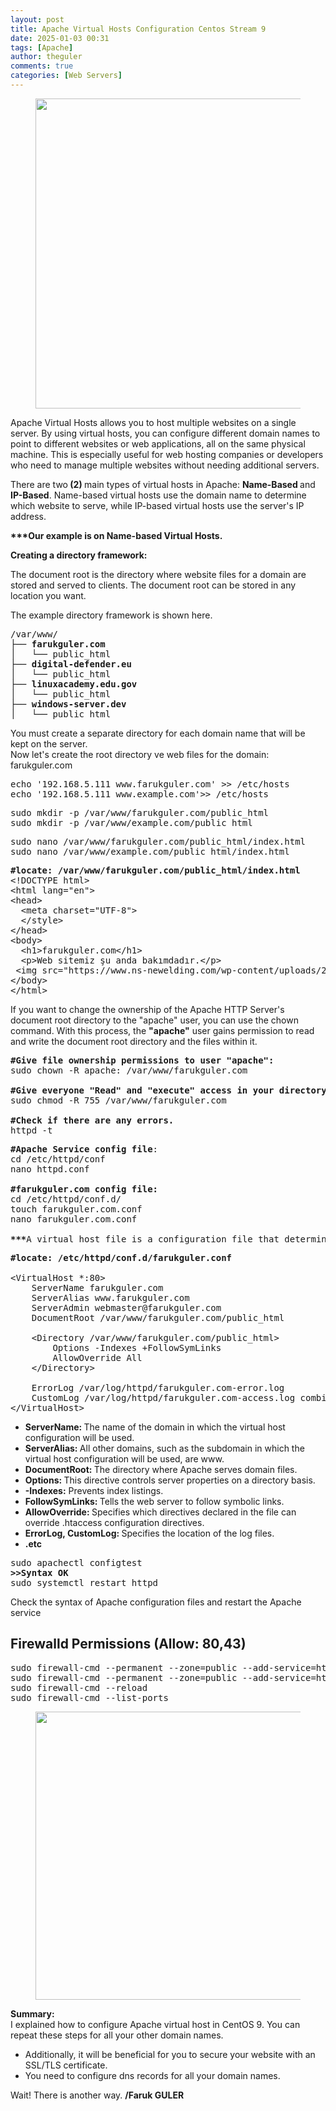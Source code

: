 ```yaml
---
layout: post
title: Apache Virtual Hosts Configuration Centos Stream 9
date: 2025-01-03 00:31
tags: [Apache]
author: theguler
comments: true
categories: [Web Servers]
---
```

<!-- wp:image {"id":13510,"width":"496px","height":"auto","sizeSlug":"large","linkDestination":"none"} -->
<figure class="wp-block-image size-large is-resized"><img src="https://farukguler.com/assets/post_images/apache_multihost.jpg?w=1024" alt="" class="wp-image-13510" style="width:496px;height:auto" /></figure>
<!-- /wp:image -->

<!-- wp:paragraph -->
<p>Apache Virtual Hosts allows you to host multiple websites on a single server. By using virtual hosts, you can configure different domain names to point to different websites or web applications, all on the same physical machine. This is especially useful for web hosting companies or developers who need to manage multiple websites without needing additional servers.</p>
<!-- /wp:paragraph -->

<!-- wp:paragraph -->
<p>There are two<strong> (2) </strong>main types of virtual hosts in Apache: <strong>Name-Based </strong>and <strong>IP-Based</strong>. Name-based virtual hosts use the domain name to determine which website to serve, while IP-based virtual hosts use the server's IP address.</p>
<!-- /wp:paragraph -->

<!-- wp:paragraph -->
<p><strong>***Our example is on Name-based Virtual Hosts.</strong></p>
<!-- /wp:paragraph -->

<!-- wp:paragraph -->
<p><strong>Creating a directory framework:</strong></p>
<!-- /wp:paragraph -->

<!-- wp:paragraph -->
<p>The document root is the directory where website files for a domain are stored and served to clients. The document root can be stored in any location you want.</p>
<!-- /wp:paragraph -->

<!-- wp:paragraph -->
<p>The example directory framework is shown here.</p>
<!-- /wp:paragraph -->

<!-- wp:preformatted -->
<pre class="wp-block-preformatted">/var/www/<br>├── <strong>farukguler.com</strong><br>│   └── public_html<br>├── <strong>digital-defender.eu</strong><br>│   └── public_html<br>├── <strong>linuxacademy.edu.gov</strong><br>│   └── public_html<br>├── <strong>windows-server.dev</strong><br>│   └── public_html</pre>
<!-- /wp:preformatted -->

<!-- wp:paragraph -->
<p>You must create a separate directory for each domain name that will be kept on the server.<br>Now let's create the root directory ve web files for the domain: farukguler.com</p>
<!-- /wp:paragraph -->

<!-- wp:preformatted -->
<pre class="wp-block-preformatted">echo '192.168.5.111 www.farukguler.com' &gt;&gt; /etc/hosts <br>echo '192.168.5.111 www.example.com'&gt;&gt; /etc/hosts</pre>
<!-- /wp:preformatted -->

<!-- wp:preformatted -->
<pre class="wp-block-preformatted">sudo mkdir -p /var/www/farukguler.com/public_html<br>sudo mkdir -p /var/www/example.com/public_html</pre>
<!-- /wp:preformatted -->

<!-- wp:preformatted -->
<pre class="wp-block-preformatted">sudo nano /var/www/farukguler.com/public_html/index.html<br>sudo nano /var/www/example.com/public_html/index.html</pre>
<!-- /wp:preformatted -->

<!-- wp:preformatted -->
<pre class="wp-block-preformatted"><strong>#locate: /var/www/farukguler.com/public_html/index.html</strong><br>&lt;!DOCTYPE html&gt;<br>&lt;html lang="en"&gt;<br>&lt;head&gt;<br>  &lt;meta charset="UTF-8"&gt;<br>  &lt;/style&gt;<br>&lt;/head&gt;<br>&lt;body&gt;<br>  &lt;h1&gt;farukguler.com&lt;/h1&gt;<br>  &lt;p&gt;Web sitemiz şu anda bakımdadır.&lt;/p&gt;<br> &lt;img src="https://www.ns-newelding.com/wp-content/uploads/2019/10/maintenance-of-industrial-plant-1080x630.jpg" width="700" height="400" alt="bakim"&gt;<br>&lt;/body&gt;<br>&lt;/html&gt;</pre>
<!-- /wp:preformatted -->

<!-- wp:paragraph -->
<p>If you want to change the ownership of the Apache HTTP Server's document root directory to the "apache" user, you can use the chown command. With this process, the <strong>"apache"</strong> user gains permission to read and write the document root directory and the files within it.</p>
<!-- /wp:paragraph -->

<!-- wp:preformatted -->
<pre class="wp-block-preformatted"><strong>#Give file ownership permissions to user "apache":</strong><br>sudo chown -R apache: /var/www/farukguler.com<br><br><strong>#Give everyone "Read" and "execute" access in your directory:</strong><br>sudo chmod -R 755 /var/www/farukguler.com<br><br><strong>#Check if there are any errors.</strong><br>httpd -t</pre>
<!-- /wp:preformatted -->

<!-- wp:preformatted -->
<pre class="wp-block-preformatted"><strong>#Apache Service config file</strong>:<br>cd /etc/httpd/conf<br>nano httpd.conf<br><br><strong>#farukguler.com config file:</strong><br>cd /etc/httpd/conf.d/<br>touch farukguler.com.conf<br>nano farukguler.com.conf<br><br><strong>***</strong>A virtual host file is a configuration file that determines how the Apache HTTP Server behaves for a particular website or domain. These files allow the server to manage multiple websites or applications on the same server. <strong>Create this file</strong>.</pre>
<!-- /wp:preformatted -->

<!-- wp:preformatted -->
<pre class="wp-block-preformatted"><strong>#locate: /etc/httpd/conf.d/farukguler.conf</strong><br><br>&lt;VirtualHost *:80&gt;<br>    ServerName farukguler.com<br>    ServerAlias www.farukguler.com<br>    ServerAdmin webmaster@farukguler.com<br>    DocumentRoot /var/www/farukguler.com/public_html<br><br>    &lt;Directory /var/www/farukguler.com/public_html&gt;<br>        Options -Indexes +FollowSymLinks<br>        AllowOverride All<br>    &lt;/Directory&gt;<br><br>    ErrorLog /var/log/httpd/farukguler.com-error.log<br>    CustomLog /var/log/httpd/farukguler.com-access.log combined<br>&lt;/VirtualHost&gt;</pre>
<!-- /wp:preformatted -->

<!-- wp:list -->
<ul class="wp-block-list"><!-- wp:list-item -->
<li><strong>ServerName: </strong>The name of the domain in which the virtual host configuration will be used.</li>
<!-- /wp:list-item -->

<!-- wp:list-item -->
<li><strong>ServerAlias: </strong>All other domains, such as the subdomain in which the virtual host configuration will be used, are www.</li>
<!-- /wp:list-item -->

<!-- wp:list-item -->
<li><strong>DocumentRoot: </strong>The directory where Apache serves domain files.</li>
<!-- /wp:list-item -->

<!-- wp:list-item -->
<li><strong>Options: </strong>This directive controls server properties on a directory basis.</li>
<!-- /wp:list-item -->

<!-- wp:list-item -->
<li><strong>-Indexes:</strong> Prevents index listings.</li>
<!-- /wp:list-item -->

<!-- wp:list-item -->
<li><strong>FollowSymLinks: </strong>Tells the web server to follow symbolic links.</li>
<!-- /wp:list-item -->

<!-- wp:list-item -->
<li><strong>AllowOverride: </strong>Specifies which directives declared in the file can override .htaccess configuration directives.</li>
<!-- /wp:list-item -->

<!-- wp:list-item -->
<li><strong>ErrorLog, CustomLog: </strong>Specifies the location of the log files.</li>
<!-- /wp:list-item -->

<!-- wp:list-item -->
<li><strong>.etc</strong></li>
<!-- /wp:list-item --></ul>
<!-- /wp:list -->

<!-- wp:preformatted -->
<pre class="wp-block-preformatted">sudo apachectl configtest<br><strong>&gt;&gt;Syntax OK</strong><br>sudo systemctl restart httpd</pre>
<!-- /wp:preformatted -->

<!-- wp:paragraph -->
<p>Check the syntax of Apache configuration files and restart the Apache service</p>
<!-- /wp:paragraph -->

<!-- wp:heading -->
<h2 class="wp-block-heading"><strong>Firewalld Permissions</strong> (Allow: 80,43)</h2>
<!-- /wp:heading -->

<!-- wp:preformatted -->
<pre class="wp-block-preformatted">sudo firewall-cmd --permanent --zone=public --add-service=http<br>sudo firewall-cmd --permanent --zone=public --add-service=https<br>sudo firewall-cmd --reload<br>sudo firewall-cmd --list-ports</pre>
<!-- /wp:preformatted -->

<!-- wp:image {"id":13478,"width":"461px","height":"auto","sizeSlug":"large","linkDestination":"none"} -->
<figure class="wp-block-image size-large is-resized"><img src="https://farukguler.com/assets/post_images/web_multi_virt.png?w=1023" alt="" class="wp-image-13478" style="width:461px;height:auto" /></figure>
<!-- /wp:image -->

<!-- wp:paragraph -->
<p><strong>Summary:</strong><br>I explained how to configure Apache virtual host in CentOS 9. You can repeat these steps for all your other domain names.</p>
<!-- /wp:paragraph -->

<!-- wp:list -->
<ul class="wp-block-list"><!-- wp:list-item -->
<li>Additionally, it will be beneficial for you to secure your website with an SSL/TLS certificate.</li>
<!-- /wp:list-item -->

<!-- wp:list-item -->
<li>You need to configure dns records for all your domain names.</li>
<!-- /wp:list-item --></ul>
<!-- /wp:list -->

<!-- wp:paragraph -->
<p>Wait! There is another way. <strong>/Faruk GULER</strong></p>
<!-- /wp:paragraph -->
